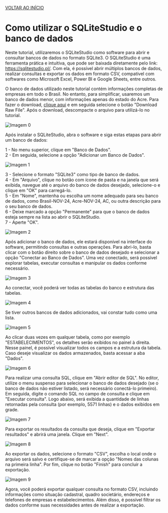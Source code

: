 [VOLTAR AO INÍCIO](main.md)

# Como utilizar o SQLiteStudio e o banco de dados #

Neste tutorial, utilizaremos o SQLiteStudio como software para abrir e consultar bancos de dados no formato SQLite3. O SQLiteStudio é uma ferramenta prática e intuitiva, que pode ser baixada diretamente pelo link: https://sqlitestudio.pl/. Com ela, é possível abrir múltiplos bancos de dados, realizar consultas e exportar os dados em formato CSV, compatível com softwares como Microsoft Excel, Power BI e Google Sheets, entre outros.

O banco de dados utilizado neste tutorial contém informações completas de empresas em todo o Brasil. No entanto, para simplificar, usaremos um banco de dados menor, com informações apenas do estado do Acre. Para fazer o download, [clique aqui](../files/AC.zip) e em seguida selecione o botão "Download Raw File". Após o download, descompacte o arquivo para utilizá-lo no tutorial.

![Imagem 0](SQLITE/0.png)

Após instalar o SQLiteStudio, abra o software e siga estas etapas para abrir um banco de dados:

1 - No menu superior, clique em "Banco de Dados".<br>
2 - Em seguida, selecione a opção "Adicionar um Banco de Dados".<br>

![Imagem 1](SQLITE/1.png)

3 - Selecione o formato "SQLite3" como tipo de banco de dados.<br>
4 - Em "Arquivo", clique no botão com ícone de pasta e na janela que será exibida, navegue até o arquivo do banco de dados desejado, selecione-o e clique em "OK" para carregá-lo.<br>
5 - Em "Nome", mantenha ou escolha um nome adequado para seu banco de dados, como Brasil-NOV-24, Acre-NOV-24, AC, ou outra descrição para o seu banco de dados.<br>
6 - Deixe marcado a opção "Permanente" para que o banco de dados esteja sempre na lista ao abrir o SQLiteStudio.<br>
7 - Aperte "OK".<br>

![Imagem 2](SQLITE/2.png)

Após adicionar o banco de dados, ele estará disponível na interface do software, permitindo consultas e outras operações. Para abri-lo, basta clicar com o botão direito sobre o banco de dados desejado e selecionar a opção "Conectar ao Banco de Dados". Uma vez conectado, será possível explorar tabelas, executar consultas e manipular os dados conforme necessário.

![Imagem 3](SQLITE/3.png)

Ao conectar, você poderá ver todas as tabelas do banco e estrutura das tabelas.

![Imagem 4](SQLITE/4.png)

Se tiver outros bancos de dados adicionados, vai constar tudo como uma lista.

![Imagem 5](SQLITE/5.png)

Ao clicar duas vezes em qualquer tabela, como por exemplo "ESTABELECIMENTOS", os detalhes serão exibidos no painel à direita. Nesse painel, é possível visualizar todos os campos e a estrutura da tabela. Caso deseje visualizar os dados armazenados, basta acessar a aba "Dados".

![Imagem 6](SQLITE/6.png)

Para realizar uma consulta SQL, clique em "Abrir editor de SQL". No editor, utilize o menu suspenso para selecionar o banco de dados desejado (se o banco de dados não estiver listado, será necessário conectá-lo primeiro). Em seguida, digite o comando SQL no campo de consulta e clique em "Executar consulta". Logo abaixo, será exibida a quantidade de linhas retornadas pela consulta (por exemplo, 5571 linhas) e o dados exibidos em grade.

![Imagem 7](SQLITE/7.png)

Para exportar os resultados da consulta que deseja, clique em "Exportar resultados" e abrirá uma janela. Clique em "Next".

![Imagem 8](SQLITE/8.png)

Ao exportar os dados, selecione o formato "CSV", escolha o local onde o arquivo será salvo e certifique-se de marcar a opção "Nomes das colunas na primeira linha". Por fim, clique no botão "Finish" para concluir a exportação.

![Imagem 9](SQLITE/9.png)

Agora, você poderá exportar qualquer consulta no formato CSV, incluindo informações como situação cadastral, quadro societário, endereços e telefones de empresas e estabelecimentos. Além disso, é possível filtrar os dados conforme suas necessidades antes de realizar a exportação.